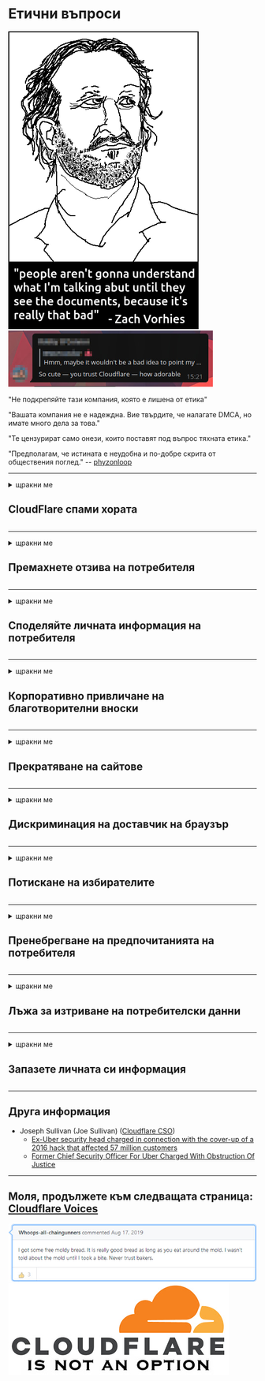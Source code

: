 # Етични въпроси

![](../image/itsreallythatbad.jpg)
![](../image/telegram/c81238387627b4bfd3dcd60f56d41626.jpg)

"Не подкрепяйте тази компания, която е лишена от етика"

"Вашата компания не е надеждна. Вие твърдите, че налагате DMCA, но имате много дела за това."

"Те цензурират само онези, които поставят под въпрос тяхната етика."

"Предполагам, че истината е неудобна и по-добре скрита от обществения поглед."  -- [phyzonloop](https://twitter.com/phyzonloop)


---


<details>
<summary>щракни ме

## CloudFlare спами хората
</summary>


Cloudflare изпраща спам имейли до потребители, които не са Cloudflare.

- Изпращайте имейли само до абонати, които са се включили
- Когато потребителят каже „стоп“, спрете да изпращате имейли

Това е толкова просто. Но Cloudflare не се интересува.
Cloudflare каза, че използването на тяхната услуга може да спре всички спамъри или нападатели.
Как можем да спрем Cloudflare, без да активираме Cloudflare?


| 🖼 | 🖼 |
| --- | --- |
| ![](../image/cfspam01.jpg) | ![](../image/cfspam03.jpg) |
| ![](../image/cfspam02.jpg) | ![](../image/cfspambrittany.jpg)<br>![](../image/cfspamtwtr.jpg) |

</details>

---

<details>
<summary>щракни ме

## Премахнете отзива на потребителя
</summary>


Отрицателни отзиви на цензурата на Cloudflare.
Ако публикувате текст против Cloudflare в Twitter, имате шанс да получите отговор от служител на Cloudflare със съобщение „Не, не е“.
Ако публикувате отрицателен отзив на който и да е сайт за отзиви, те ще се опитат да го цензурират.


| 🖼 | 🖼 |
| --- | --- |
| ![](../image/cfcenrev_01.jpg)<br>![](../image/cfcenrev_02.jpg) | ![](../image/cfcenrev_03.jpg) |

</details>

---

<details>
<summary>щракни ме

## Споделяйте личната информация на потребителя
</summary>


Cloudflare има огромен проблем с тормоза.
Cloudflare споделя лична информация на тези, които се оплакват от хоствани сайтове.
Понякога те искат да предоставите истинската си лична карта.
Ако не искате да ви тормозят, нападат, бият или убиват, по-добре стойте далеч от Cloudflared уебсайтове.


| 🖼 | 🖼 |
| --- | --- |
| ![](../image/cfdox_what.jpg) | ![](../image/cfdox_swat.jpg) |
| ![](../image/cfdox_kill.jpg) | ![](../image/cfdox_threat.jpg) |
| ![](../image/cfdox_dox.jpg) | ![](../image/cfdox_ex1.jpg)<br>![](../image/cfdox_ex2.jpg) |

</details>

---

<details>
<summary>щракни ме

## Корпоративно привличане на благотворителни вноски
</summary>


CloudFlare иска благотворителни вноски.
Доста ужасяващо е, че американска корпорация би поискала благотворителност заедно с организации с нестопанска цел, които имат добри каузи.
Ако обичате да блокирате хора или да губите време на други хора, може да поискате да поръчате някои пици за служители на Cloudflare.


![](../image/cfdonate.jpg)

</details>

---

<details>
<summary>щракни ме

## Прекратяване на сайтове
</summary>


Какво ще направите, ако сайтът ви изпадне внезапно?
Има съобщения, че Cloudflare изтрива конфигурацията на потребителя или спира услугата без предупреждение, безшумно.
Предлагаме ви да намерите по-добър доставчик.

![](../image/cftmnt.jpg)

</details>

---

<details>
<summary>щракни ме

## Дискриминация на доставчик на браузър
</summary>


CloudFlare предоставя преференциално третиране на тези, които използват Firefox, като същевременно дава враждебно отношение към потребители на браузъри, които не са Tor-Tor.
Потребителите на Tor, които с право отказват да изпълнят несвободен javascript, също получават враждебно отношение.
Това неравенство в достъпа е злоупотреба с неутралитет на мрежата и злоупотреба с власт.

![](../image/browdifftbcx.gif)

- Вляво: Tor Browser, вдясно: Chrome. Същият IP адрес.

![](../image/browserdiff.jpg)

- Вляво: Tor Browser Javascript деактивиран, бисквитка активирана
- Вдясно: Chrome Javascript е активиран, „бисквитките“ са деактивирани

![](../image/cfsiryoublocked.jpg)

- QuteBrowser (незначителен браузър) без Tor (Clearnet IP)

![](../image/lynx_cloudflare.gif)

- Lynx


| ***Браузър*** | ***Лечение на достъп*** |
| --- | --- |
| Tor Browser (Javascript е активиран) | достъпът е разрешен |
| Firefox (Javascript е активиран) | достъпът е влошен |
| Chromium (Javascript е активиран) | достъпът е влошен |
| Chromium or Firefox (Javascript е деактивиран) | отказан достъп |
| Chromium or Firefox (Бисквитката е деактивирана) | отказан достъп |
| QuteBrowser | отказан достъп |
| lynx | отказан достъп |
| w3m | отказан достъп |
| wget | отказан достъп |


Защо да не използвате аудио бутона, за да решите лесно предизвикателство?

Да, има аудио бутон, но той винаги не работи над Tor.
Ще получите това съобщение, когато щракнете върху него:

```
Опитайте отново по-късно
Вашият компютър или мрежа може да изпраща автоматизирани заявки.
За да защитим нашите потребители, не можем да обработим заявката ви в момента.
За повече подробности посетете нашата помощна страница
```

</details>

---

<details>
<summary>щракни ме

## Потискане на избирателите
</summary>


Избирателите в щатите на САЩ се регистрират, за да гласуват в крайна сметка чрез уебсайта на държавния секретар в щата на пребиваване.
Контролираните от републиканците кабинети на държавния секретар участват в потискането на гласоподавателите чрез прокси чрез уебсайта на държавния секретар чрез Cloudflare.
Враждебното отношение на Cloudflare към потребителите на Tor, позицията му на MITM като централизиран глобален пункт за наблюдение и като цяло пагубната му роля кара потенциалните избиратели да не желаят да се регистрират.
Особено либералите са склонни да възприемат неприкосновеността на личния живот.
Формулярите за регистрация на гласоподаватели събират чувствителна информация за политическите наклонности на избирателя, личния му физически адрес, социалноосигурителния номер и датата на раждане.
Повечето държави правят публично достъпна само част от тази информация, но Cloudflare вижда цялата тази информация, когато някой се регистрира за гласуване.

Имайте предвид, че регистрацията на хартиен носител не заобикаля Cloudflare, тъй като служителите на държавния секретар за въвеждане на данни вероятно ще използват уебсайта на Cloudflare за въвеждане на данните.

| 🖼 | 🖼 |
| --- | --- |
| ![](../image/cfvotm_01.jpg) | ![](../image/cfvotm_02.jpg) |

- Change.org е известен уебсайт за събиране на гласове и предприемане на действия.
“хората навсякъде започват кампании, мобилизират поддръжници и работят с лицата, вземащи решения, за да намерят решения.”
За съжаление много хора изобщо не могат да гледат change.org поради агресивния филтър на Cloudflare.
Те са блокирани да подпишат петицията, като по този начин ги изключват от демократичен процес.
Използването на друга платформа, която не е облачна, като OpenPetition, помага за отстраняването на проблема.

| 🖼 | 🖼 |
| --- | --- |
| ![](../image/changeorgasn.jpg) | ![](../image/changeorgtor.jpg) |

- „Атинският проект“ на Cloudflare предлага безплатна защита на ниво предприятие на уебсайтове за държавни и местни избори.
Те казаха, че "техните избиратели имат достъп до информация за изборите и регистрация на гласоподаватели", но това е лъжа, защото много хора изобщо не могат да сърфират в сайта.

</details>

---

<details>
<summary>щракни ме

## Пренебрегване на предпочитанията на потребителя
</summary>


Ако се откажете от нещо, очаквате да не получавате имейл за това.
Cloudflare игнорира предпочитанията на потребителя и споделя данни с корпорации на трети страни без съгласието на клиента.
Ако използвате безплатния им план, те понякога ви изпращат имейл с молба да закупите месечен абонамент.

![](../image/cfviopl_tp.jpg)

</details>

---

<details>
<summary>щракни ме

## Лъжа за изтриване на потребителски данни
</summary>


Според блога на този бивш клиент на Cloudflare, Cloudflare лъже за изтриване на акаунти.
В днешно време много компании пазят вашите данни, след като сте затворили или премахнали акаунта си.
Повечето добри компании споменават за това в своята политика за поверителност.
Cloudflare? Не.

```
2019-08-05 CloudFlare ми изпрати потвърждение, че са ми премахнали акаунта.
2019-10-02 Получих имейл от CloudFlare „защото съм клиент“
```

Cloudflare не знаеше за думата „премахване“.
Ако наистина е премахнат, защо този бивш клиент получи имейл?
Той също така спомена, че в политиката за поверителност на Cloudflare не се споменава за това.

```
В новата им политика за поверителност не се споменава за запазване на данни за една година.
```

![](../image/cfviopl_notdel.jpg)

Как можете да се доверите на Cloudflare, ако тяхната политика за поверителност е ЛЪЖА?

- [Измина повече от година, откакто анулирах акаунта си в Cloudflare](https://shkspr.mobi/blog/2020/09/dont-trust-cloudflare-with-your-personal-data/)

</details>

---

<details>
<summary>щракни ме

## Запазете личната си информация
</summary>


Изтриването на акаунта в Cloudflare е трудно.

```
Изпратете билет за поддръжка, като използвате категорията „Акаунт“,
и поискайте изтриване на акаунт в тялото на съобщението.
Не трябва да имате домейни или кредитни карти, прикрепени към вашия акаунт, преди да поискате изтриване.
```

Ще получите това имейл за потвърждение.

![](../image/cf_deleteandkeep.jpg)

„Започнахме да обработваме вашето искане за изтриване“, но „Ще продължим да съхраняваме вашата лична информация“.

Можете ли да се "доверите" на това?


- Как да анулирам вашия акаунт в Cloudflare

1. Влезте в своето табло за управление на Cloudflare.
2. Изтрийте всички зони (домейни) от таблото си за управление.
3. Щракнете върху връзката за поддръжка.
4. Изпратете нов билет. Кажете им, че искате да закриете акаунта си.
5. Изчакайте няколко дни.
6. Персоналът на Cloudflare ще поиска вашето потвърждение и причината, поради която сте решили да напуснете Cloudflare.
7. Изпратете отговор отново.
8. Изчакайте няколко дни.
9. Ще получите съобщение: Успешно изтрихме вашия акаунт


</details>

---

## Друга информация

- Joseph Sullivan (Joe Sullivan) ([Cloudflare CSO](https://twitter.com/eastdakota/status/1296522269313785862))
  - [Ex-Uber security head charged in connection with the cover-up of a 2016 hack that affected 57 million customers](https://www.businessinsider.com/uber-data-hack-security-head-joe-sullivan-charged-cover-up-2020-8)
  - [Former Chief Security Officer For Uber Charged With Obstruction Of Justice](https://www.justice.gov/usao-ndca/pr/former-chief-security-officer-uber-charged-obstruction-justice)


---


## Моля, продължете към следващата страница:   [Cloudflare Voices](../PEOPLE.md)

![](../image/freemoldybread.jpg)
![](../image/cfisnotanoption.jpg)
